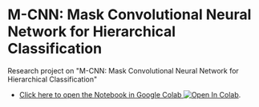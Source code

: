# M-CNN: Mask Convolutional Neural Network for Hierarchical Classification
Research project on "M-CNN: Mask Convolutional Neural Network for Hierarchical Classification"

- [Click here to open the Notebook in Google Colab ![Open In Colab](https://colab.research.google.com/assets/colab-badge.svg)](https://colab.research.google.com/github/tboone91/HCNN_1/blob/main/H_CNN_1.ipynb). 
